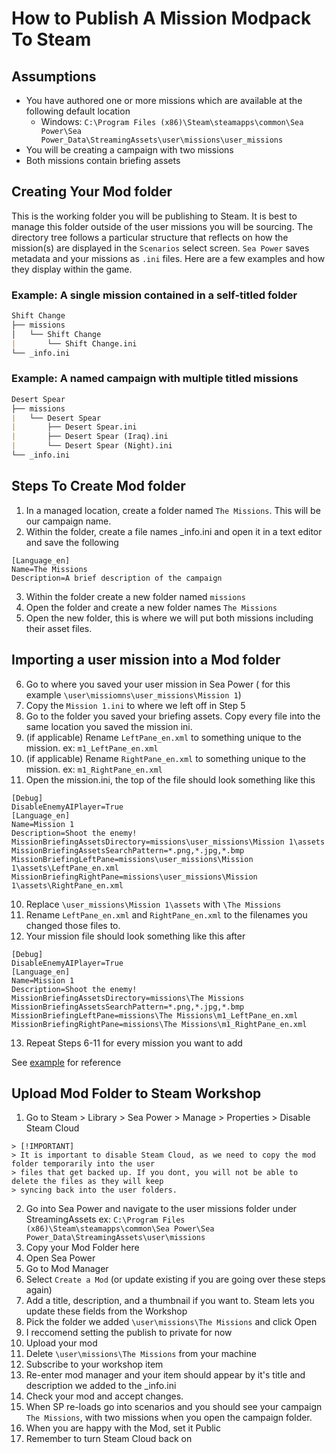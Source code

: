 # How to Publish A Mission Modpack To Steam

## Assumptions
- You have authored one or more missions which are available at the following default location
    - Windows: `C:\Program Files (x86)\Steam\steamapps\common\Sea Power\Sea Power_Data\StreamingAssets\user\missions\user_missions`
- You will be creating a campaign with two missions
- Both missions contain briefing assets

## Creating Your Mod folder

This is the working folder you will be publishing to Steam. It is best to manage this folder outside of the user missions you will be sourcing. The directory tree follows a particular structure that reflects on how the mission(s) are displayed in the `Scenarios` select screen. `Sea Power` saves metadata and your missions as `.ini` files. Here are a few examples and how they display within the game. 

### Example: A single mission contained in a self-titled folder
```md
Shift Change
├── missions
│   └── Shift Change
|       └── Shift Change.ini
└── _info.ini
```

### Example: A named campaign with multiple titled missions
```md
Desert Spear
├── missions
|   └── Desert Spear
|       ├── Desert Spear.ini
|       ├── Desert Spear (Iraq).ini
|       └── Desert Spear (Night).ini
└── _info.ini
```

## Steps To Create Mod folder

1. In a managed location, create a folder named `The Missions`. This will be our campaign name.
2. Within the folder, create a file names _info.ini and open it in a text editor and save the following
```
[Language_en]
Name=The Missions
Description=A brief description of the campaign
```
3. Within the folder create a new folder named `missions`
4. Open the folder and create a new folder names `The Missions`
5. Open the new folder, this is where we will put both missions including their asset files.

## Importing a user mission into a Mod folder

6. Go to where you saved your user mission in Sea Power ( for this example `\user\missiomns\user_missions\Mission 1`)
7. Copy the `Mission 1.ini` to where we left off in Step 5
8. Go to the folder you saved your briefing assets. Copy every file into the same location you saved the mission ini.
9. (if applicable) Rename `LeftPane_en.xml` to something unique to the mission. ex: `m1_LeftPane_en.xml`
10. (if applicable) Rename `RightPane_en.xml` to something unique to the mission. ex: `m1_RightPane_en.xml`
9. Open the mission.ini, the top of the file should look something like this
```
[Debug]
DisableEnemyAIPlayer=True
[Language_en]
Name=Mission 1
Description=Shoot the enemy!
MissionBriefingAssetsDirectory=missions\user_missions\Mission 1\assets
MissionBriefingAssetsSearchPattern=*.png,*.jpg,*.bmp
MissionBriefingLeftPane=missions\user_missions\Mission 1\assets\LeftPane_en.xml
MissionBriefingRightPane=missions\user_missions\Mission 1\assets\RightPane_en.xml
```
10. Replace `\user_missions\Mission 1\assets` with `\The Missions`
11. Rename `LeftPane_en.xml` and `RightPane_en.xml` to the filenames you changed those files to.
12. Your mission file should look something like this after
```
[Debug]
DisableEnemyAIPlayer=True
[Language_en]
Name=Mission 1
Description=Shoot the enemy!
MissionBriefingAssetsDirectory=missions\The Missions
MissionBriefingAssetsSearchPattern=*.png,*.jpg,*.bmp
MissionBriefingLeftPane=missions\The Missions\m1_LeftPane_en.xml
MissionBriefingRightPane=missions\The Missions\m1_RightPane_en.xml
```
13. Repeat Steps 6-11 for every mission you want to add

See [example](./example-modpack-missions/) for reference

## Upload Mod Folder to Steam Workshop

1. Go to Steam > Library > Sea Power > Manage > Properties > Disable Steam Cloud
```
> [!IMPORTANT]
> It is important to disable Steam Cloud, as we need to copy the mod folder temporarily into the user 
> files that get backed up. If you dont, you will not be able to delete the files as they will keep 
> syncing back into the user folders.
```
2. Go into Sea Power and navigate to the user missions folder under StreamingAssets ex: `C:\Program Files (x86)\Steam\steamapps\common\Sea Power\Sea Power_Data\StreamingAssets\user\missions`
3. Copy your Mod Folder here
4. Open Sea Power
5. Go to Mod Manager
6. Select `Create a Mod` (or update existing if you are going over these steps again)
7. Add a title, description, and a thumbnail if you want to. Steam lets you update these fields from the Workshop
8. Pick the folder we added `\user\missions\The Missions` and click Open
9. I reccomend setting the publish to private for now
10. Upload your mod
11. Delete `\user\missions\The Missions` from your machine
12. Subscribe to your workshop item
13. Re-enter mod manager and your item should appear by it's title and description we added to the _info.ini
14. Check your mod and accept changes.
15. When SP re-loads go into scenarios and you should see your campaign `The Missions`, with two missions when you open the campaign folder.
16. When you are happy with the Mod, set it Public
17. Remember to turn Steam Cloud back on
